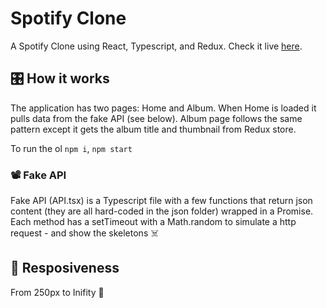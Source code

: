# Spotify Clone

A Spotify Clone using React, Typescript, and Redux. Check it live [here](https://spotifyclooone.netlify.app/).

## 🎛 How it works
The application has two pages: Home and Album. When Home is loaded it pulls data from the fake API (see below). Album page follows the same pattern except it gets  the album title and thumbnail from Redux store.

To run the ol `npm i`, `npm start` 

### 📽 Fake API
Fake API (API.tsx) is a Typescript file with a few functions that return json content (they are all hard-coded in the json folder) wrapped in a Promise. Each method has a setTimeout with a Math.random to simulate a http request - and show the skeletons ☠️

## 📱 Resposiveness
From 250px to Inifity 🚀
